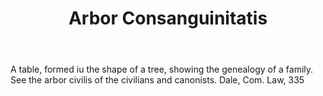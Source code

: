 ---
title: Arbor Consanguinitatis
letter: A
permalink: "/definitions/bld-arbor-consanguinitatis.html"
body: A table, formed iu the shape of a tree, showing the genealogy of a family. See
  the arbor civilis of the civilians and canonists. Dale, Com. Law, 335
published_at: '2018-07-07'
source: Black's Law Dictionary 2nd Ed (1910)
layout: post
---